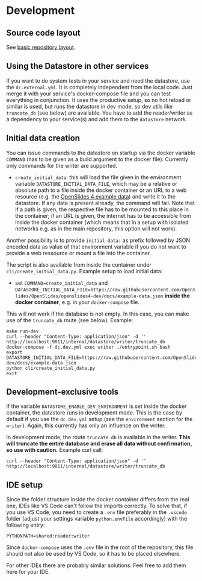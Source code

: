 # Development

## Source code layout

See [basic repository layout](docs/layout.md).

## Using the Datastore in other services

If you want to do system tests in your service and need the datastore, use the `dc.external.yml`. It is completely independent from the local code. Just merge it with your service's docker-compose file and you can test everything in conjunction. It uses the productive setup, so no hot reload or similar is used, but runs the datastore in dev mode, so dev utils like `truncate_db` (see below) are available. You have to add the reader/writer as a dependency to your service(s) and add them to the `datastore` network.

## Initial data creation

You can issue commands to the datastore on startup via the docker variable `COMMAND` (has to be given as a build argument to the docker file). Currently only commands for the writer are supported.

- `create_initial_data`: this will load the file given in the environment variable `DATASTORE_INITIAL_DATA_FILE`, which may be a relative or absolute path to a file inside the docker container or an URL to a web resource (e.g. the [OpenSlides 4 example data](https://raw.githubusercontent.com/OpenSlides/OpenSlides/openslides4-dev/docs/example-data.json)) and write it to the datastore. If any data is present already, the command will fail. Note that if a path is given, the respective file has to be mounted to this place in the container; if an URL is given, the internet has to be accessible from inside the docker container (which means that in a setup with isolated networks e.g. as in the main repository, this option will not work).

Another possibility is to provide `initial-data:` as prefix followed by JSON encoded data as value of that environment variable if you do not want to provide a web ressource or mount a file into the container.

The script is also available from inside the container under `cli/create_initial_data.py`. Example setup to load initial data:

- set `COMMAND=create_initial_data` and `DATASTORE_INITIAL_DATA_FILE=https://raw.githubusercontent.com/OpenSlides/OpenSlides/openslides4-dev/docs/example-data.json` <b>inside the docker container</b>, e.g. in your `docker-compose` file.

This will not work if the database is not empty. In this case, you can make use of the `truncate_db` route (see below). Example:

    make run-dev
    curl --header "Content-Type: application/json" -d '' http://localhost:9011/internal/datastore/writer/truncate_db
    docker-compose -f dc.dev.yml exec writer ./entrypoint.sh bash
    export DATASTORE_INITIAL_DATA_FILE=https://raw.githubusercontent.com/OpenSlides/OpenSlides/openslides4-dev/docs/example-data.json
    python cli/create_initial_data.py
    exit

## Development-exclusive tools

If the variable `DATASTORE_ENABLE_DEV_ENVIRONMENT` is set inside the docker container, the datastore runs in development mode. This is the case by default if you use the `dc.dev.yml` setup (see the `environment` section for the `writer`). Again, this currently has only an influence on the writer.

In development mode, the route `truncate_db` is available in the writer. <b>This will truncate the entire database and erase all data without confirmation, so use with caution.</b> Example curl call:

    curl --header "Content-Type: application/json" -d '' http://localhost:9011/internal/datastore/writer/truncate_db

## IDE setup

Since the folder structure inside the docker container differs from the real one, IDEs like VS Code can't follow the imports correctly. To solve that, if you use VS Code, you need to create a `.env` file preferably in the `.vscode` folder (adjust your settings variable `python.envFile` accordingly) with the following entry:

    PYTHONPATH=shared:reader:writer

Since `docker-compose` uses the `.env` file in the root of the repository, this file should not also be used by VS Code, so it has to be placed elsewhere.

For other IDEs there are probably similar solutions. Feel free to add them here for your IDE.
